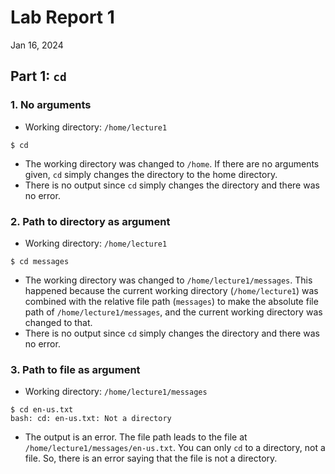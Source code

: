 # Lab Report 1
Jan 16, 2024

## Part 1: `cd`

### 1. No arguments
* Working directory: `/home/lecture1`
```
$ cd
```
* The working directory was changed to `/home`. If there are no arguments given, `cd` simply changes the directory to the home directory.
* There is no output since `cd` simply changes the directory and there was no error.

### 2. Path to directory as argument
* Working directory: `/home/lecture1`
```
$ cd messages
```
* The working directory was changed to `/home/lecture1/messages`.
This happened because the current working directory (`/home/lecture1`) was combined with the relative file path (`messages`) to make the absolute file path of `/home/lecture1/messages`, 
and the current working directory was changed to that.
* There is no output since `cd` simply changes the directory and there was no error. 

### 3. Path to file as argument
* Working directory: `/home/lecture1/messages`
```
$ cd en-us.txt
bash: cd: en-us.txt: Not a directory
```
* The output is an error. The file path leads to the file at `/home/lecture1/messages/en-us.txt`. You can only `cd` to a directory, not a file.
So, there is an error saying that the file is not a directory.



